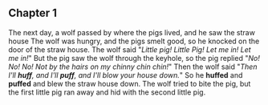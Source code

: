 










## Chapter 1
The next day, a wolf passed by where the pigs lived, and he saw the straw house
The wolf was hungry, and the pigs smelt good, so he knocked on the door of the straw house.
The wolf said "*Little pig! Little Pig! Let me in! Let me in!*"
But the pig saw the wolf through the keyhole, 
so the pig replied "*No! No! No! Not by the hairs on my chinny chin chin!*"
Then the wolf said "*Then I'll **huff**, and I'll **puff**, and I'll blow your house down.*"
So he **huffed** and **puffed** and blew the straw house down. 
The wolf tried to bite the pig, but the first little pig ran away and hid with the second little pig.
